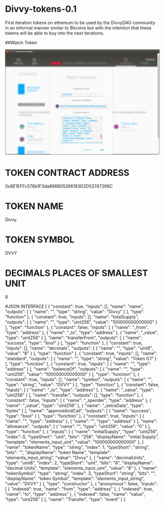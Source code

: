 # Divvy-tokens-0.1
First iteration tokens on ethereum to be used by the DivvyDAO community in an informal manner similar to Bitcoins but with the intention that these tokens will be able to buy into the next iterations.

##Watch Token

![Watch token](/dvvy.png "Watch token")

# TOKEN CONTRACT ADDRESS
0x8E1EFFc576b1F3da866B05266183D2D53747266C

# TOKEN NAME
Divvy

# TOKEN SYMBOL
DVVY

# DECIMALS PLACES OF SMALLEST UNIT
8

#JSON INTERFACE
[ { "constant": true, "inputs": [], "name": "name", "outputs": [ { "name": "", "type": "string", "value": "Divvy" } ], "type": "function" }, { "constant": true, "inputs": [], "name": "totalSupply", "outputs": [ { "name": "", "type": "uint256", "value": "100000000000000" } ], "type": "function" }, { "constant": false, "inputs": [ { "name": "_from", "type": "address" }, { "name": "_to", "type": "address" }, { "name": "_value", "type": "uint256" } ], "name": "transferFrom", "outputs": [ { "name": "success", "type": "bool" } ], "type": "function" }, { "constant": true, "inputs": [], "name": "decimals", "outputs": [ { "name": "", "type": "uint8", "value": "8" } ], "type": "function" }, { "constant": true, "inputs": [], "name": "standard", "outputs": [ { "name": "", "type": "string", "value": "Token 0.1" } ], "type": "function" }, { "constant": true, "inputs": [ { "name": "", "type": "address" } ], "name": "balanceOf", "outputs": [ { "name": "", "type": "uint256", "value": "100000000000000" } ], "type": "function" }, { "constant": true, "inputs": [], "name": "symbol", "outputs": [ { "name": "", "type": "string", "value": "DVVY" } ], "type": "function" }, { "constant": false, "inputs": [ { "name": "_to", "type": "address" }, { "name": "_value", "type": "uint256" } ], "name": "transfer", "outputs": [], "type": "function" }, { "constant": false, "inputs": [ { "name": "_spender", "type": "address" }, { "name": "_value", "type": "uint256" }, { "name": "_extraData", "type": "bytes" } ], "name": "approveAndCall", "outputs": [ { "name": "success", "type": "bool" } ], "type": "function" }, { "constant": true, "inputs": [ { "name": "", "type": "address" }, { "name": "", "type": "address" } ], "name": "allowance", "outputs": [ { "name": "", "type": "uint256", "value": "0" } ], "type": "function" }, { "inputs": [ { "name": "initialSupply", "type": "uint256", "index": 0, "typeShort": "uint", "bits": "256", "displayName": "initial Supply", "template": "elements_input_uint", "value": "100000000000000" }, { "name": "tokenName", "type": "string", "index": 1, "typeShort": "string", "bits": "", "displayName": "token Name", "template": "elements_input_string", "value": "Divvy" }, { "name": "decimalUnits", "type": "uint8", "index": 2, "typeShort": "uint", "bits": "8", "displayName": "decimal Units", "template": "elements_input_uint", "value": "8" }, { "name": "tokenSymbol", "type": "string", "index": 3, "typeShort": "string", "bits": "", "displayName": "token Symbol", "template": "elements_input_string", "value": "DVVY" } ], "type": "constructor" }, { "anonymous": false, "inputs": [ { "indexed": true, "name": "from", "type": "address" }, { "indexed": true, "name": "to", "type": "address" }, { "indexed": false, "name": "value", "type": "uint256" } ], "name": "Transfer", "type": "event" } ]
